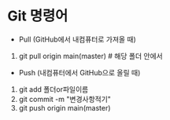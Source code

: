 # Git 명령어

- Pull (GitHub에서 내컴퓨터로 가져올 때)
1. git pull origin main(master) # 해당 폴더 안에서

- Push (내컴퓨터에서 GitHub으로 올릴 때)
1. git add 폴더or파일이름
2. git commit -m "변경사항적기"
3. git push origin main(master)